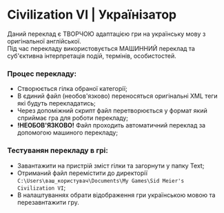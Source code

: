 # Civilization VI | Українізатор
Даний переклад є ТВОРЧОЮ адаптацією гри на українську мову з оригінальної англійської. </br>
Під час перекладу використовується МАШИННИЙ переклад та суб'єктивна інтерпретація подій, термінів, особистостей. 

### Процес перекладу:
- Створюється гілка обраної категорії;
- В єдиний файл (необов'язково) переносяться оригінальні XML теги які будуть перекладатись;
- Через допоміжний скрипт файл перетворюється у формат який сприймає гра для роботи перекладу;
- **!НЕОБОВ'ЯЗКОВО!** Файл проходить автоматичний переклад за допомогою машиного перекладу; 

### Тестуванян перекладу в грі:
- Завантажити на пристрій зміст гілки та загорнути у папку Text;
- Отриманий файл перемістити до директорії <code>C:\Users\ваш_користувач\Documents\My Games\Sid Meier's Civilization VI</code>;
- В налаштуваннях обрати відображення гри українською мовою та перезавнтажити гру.
